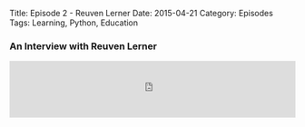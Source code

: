 Title: Episode 2 - Reuven Lerner
Date: 2015-04-21
Category: Episodes
Tags: Learning, Python, Education

### An Interview with Reuven Lerner

<iframe id="audio_iframe" src="http://www.podbean.com/media/player/8gycv-558357?skin=103" width="100%" height="100" frameborder="0" scrolling="no"></iframe>
